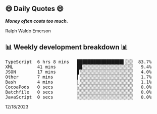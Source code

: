## 😄 Daily Quotes 😄

_**Money often costs too much.**_

Ralph Waldo Emerson



## 📊 Weekly development breakdown 📊

<pre>TypeScript  6 hrs 8 mins   █████████████████▌░░░  83.7%
XML         41 mins        █▉░░░░░░░░░░░░░░░░░░░   9.4%
JSON        17 mins        ▊░░░░░░░░░░░░░░░░░░░░   4.0%
Other       7 mins         ▎░░░░░░░░░░░░░░░░░░░░   1.7%
Bash        4 mins         ▏░░░░░░░░░░░░░░░░░░░░   1.1%
CocoaPods   0 secs         ░░░░░░░░░░░░░░░░░░░░░   0.0%
Batchfile   0 secs         ░░░░░░░░░░░░░░░░░░░░░   0.0%
JavaScript  0 secs         ░░░░░░░░░░░░░░░░░░░░░   0.0%</pre>

12/18/2023